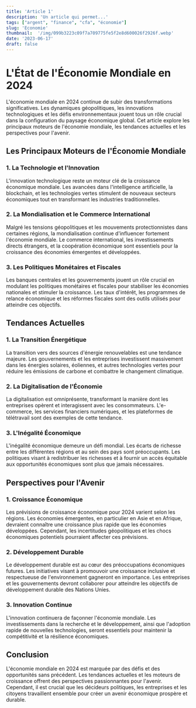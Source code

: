 ```yaml
---
title: 'Article 1'
description: 'Un article qui permet...'
tags: ["argent", "finance", "cfa", "économie"]
slug: 'Economie'
thumbnail:  '/img/099b3223c09f7a709775fe5f2e8d600026f2926f.webp'
date: '2023-06-17'
draft: false
---
```


# L'État de l'Économie Mondiale en 2024

L'économie mondiale en 2024 continue de subir des transformations significatives. Les dynamiques géopolitiques, les innovations technologiques et les défis environnementaux jouent tous un rôle crucial dans la configuration du paysage économique global. Cet article explore les principaux moteurs de l'économie mondiale, les tendances actuelles et les perspectives pour l'avenir.

## Les Principaux Moteurs de l'Économie Mondiale

### 1. La Technologie et l'Innovation
L'innovation technologique reste un moteur clé de la croissance économique mondiale. Les avancées dans l'intelligence artificielle, la blockchain, et les technologies vertes stimulent de nouveaux secteurs économiques tout en transformant les industries traditionnelles.

### 2. La Mondialisation et le Commerce International
Malgré les tensions géopolitiques et les mouvements protectionnistes dans certaines régions, la mondialisation continue d'influencer fortement l'économie mondiale. Le commerce international, les investissements directs étrangers, et la coopération économique sont essentiels pour la croissance des économies émergentes et développées.

### 3. Les Politiques Monétaires et Fiscales
Les banques centrales et les gouvernements jouent un rôle crucial en modulant les politiques monétaires et fiscales pour stabiliser les économies nationales et stimuler la croissance. Les taux d'intérêt, les programmes de relance économique et les réformes fiscales sont des outils utilisés pour atteindre ces objectifs.

## Tendances Actuelles

### 1. La Transition Énergétique
La transition vers des sources d'énergie renouvelables est une tendance majeure. Les gouvernements et les entreprises investissent massivement dans les énergies solaires, éoliennes, et autres technologies vertes pour réduire les émissions de carbone et combattre le changement climatique.

### 2. La Digitalisation de l'Économie
La digitalisation est omniprésente, transformant la manière dont les entreprises opèrent et interagissent avec les consommateurs. L'e-commerce, les services financiers numériques, et les plateformes de télétravail sont des exemples de cette tendance.

### 3. L'Inégalité Économique
L'inégalité économique demeure un défi mondial. Les écarts de richesse entre les différentes régions et au sein des pays sont préoccupants. Les politiques visant à redistribuer les richesses et à fournir un accès équitable aux opportunités économiques sont plus que jamais nécessaires.

## Perspectives pour l'Avenir

### 1. Croissance Économique
Les prévisions de croissance économique pour 2024 varient selon les régions. Les économies émergentes, en particulier en Asie et en Afrique, devraient connaître une croissance plus rapide que les économies développées. Cependant, les incertitudes géopolitiques et les chocs économiques potentiels pourraient affecter ces prévisions.

### 2. Développement Durable
Le développement durable est au cœur des préoccupations économiques futures. Les initiatives visant à promouvoir une croissance inclusive et respectueuse de l'environnement gagneront en importance. Les entreprises et les gouvernements devront collaborer pour atteindre les objectifs de développement durable des Nations Unies.

### 3. Innovation Continue
L'innovation continuera de façonner l'économie mondiale. Les investissements dans la recherche et le développement, ainsi que l'adoption rapide de nouvelles technologies, seront essentiels pour maintenir la compétitivité et la résilience économiques.

## Conclusion

L'économie mondiale en 2024 est marquée par des défis et des opportunités sans précédent. Les tendances actuelles et les moteurs de croissance offrent des perspectives passionnantes pour l'avenir. Cependant, il est crucial que les décideurs politiques, les entreprises et les citoyens travaillent ensemble pour créer un avenir économique prospère et durable.

